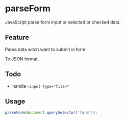 # parseForm

JavaScript parse form input or selected or checked data.

## Feature

Parse data witch want to submit in form.

To JSON format.

## Todo

- handle `<input type="file>"`

## Usage

```JavaScript
parseForm(document.querySelector('form'));
```
